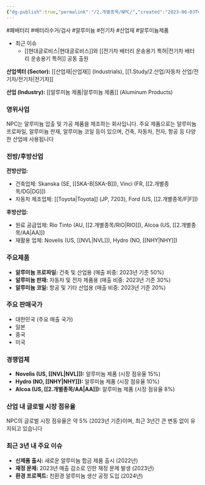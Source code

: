 ```yaml
---
{"dg-publish":true,"permalink":"/2.개별종목/NPC/","created":"2023-06-03T09:30:25.951+09:00","updated":"2025-06-03T20:06:00.410+09:00"}
---
```


#폐배터리 #배터리수거/검사 #알루미늄 #전기차 #산업재 #알루미늄제품


- 최근 이슈
	- [[현대글로비스\|현대글로비스]]와 [[전기차 배터리 운송용기 특허\|전기차 배터리 운송용기 특허]] 공동 출원


**산업섹터 (Sector):** [[산업재\|산업재]] (Industrials), [[1.Study/2.산업/자동차 산업/전기차/전기차\|전기차]]

**산업 (Industry):** [[알루미늄 제품\|알루미늄 제품]] (Aluminum Products)

### 영위사업

NPC는 알루미늄 압출 및 가공 제품을 제조하는 회사입니다. 주요 제품으로는 알루미늄 프로파일, 알루미늄 판재, 알루미늄 코일 등이 있으며, 건축, 자동차, 전자, 항공 등 다양한 산업에 사용됩니다

### 전방/후방산업

**전방산업:**

- 건축업체: Skanska (SE, [[SKA-B\|SKA-B]]), Vinci (FR, [[2.개별종목/DG\|DG]])
- 자동차 제조업체: [[Toyota\|Toyota]] (JP, 7203), Ford (US, [[2.개별종목/F\|F]])

**후방산업:**

- 원료 공급업체: Rio Tinto (AU, [[2.개별종목/RIO\|RIO]]), Alcoa (US, [[2.개별종목/AA\|AA]])
- 재활용 업체: Novelis (US, [[NVL\|NVL]]), Hydro (NO, [[NHY\|NHY]])

### 주요제품

- **알루미늄 프로파일:** 건축 및 산업용 (매출 비중: 2023년 기준 50%)
- **알루미늄 판재:** 자동차 및 전자 제품용 (매출 비중: 2023년 기준 30%)
- **알루미늄 코일:** 항공 및 기타 산업용 (매출 비중: 2023년 기준 20%)

### 주요 판매국가

- 대한민국 (주요 매출 국가)
- 일본
- 중국
- 미국

### 경쟁업체

- **Novelis (US, [[NVL\|NVL]]):** 알루미늄 제품 (시장 점유율 15%)
- **Hydro (NO, [[NHY\|NHY]]):** 알루미늄 제품 (시장 점유율 10%)
- **Alcoa (US, [[2.개별종목/AA\|AA]]):** 알루미늄 제품 (시장 점유율 8%)

### 산업 내 글로벌 시장 점유율

NPC의 글로벌 시장 점유율은 약 5% (2023년 기준)이며, 최근 3년간 큰 변동 없이 유지되고 있습니다

### 최근 3년 내 주요 이슈

- **신제품 출시:** 새로운 알루미늄 합금 제품 출시 (2022년)
- **재정 문제:** 2023년 매출 감소로 인한 재정 문제 발생 (2023년)
- **환경 프로젝트:** 친환경 알루미늄 생산 공정 도입 (2024년)
